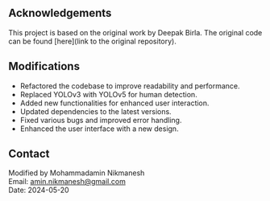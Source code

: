## Acknowledgements

This project is based on the original work by Deepak Birla. The original code can be found [here](link to the original repository).

## Modifications

- Refactored the codebase to improve readability and performance.
- Replaced YOLOv3 with YOLOv5 for human detection.
- Added new functionalities for enhanced user interaction.
- Updated dependencies to the latest versions.
- Fixed various bugs and improved error handling.
- Enhanced the user interface with a new design.

## Contact

Modified by Mohammadamin Nikmanesh  
Email: amin.nikmanesh@gmail.com  
Date: 2024-05-20